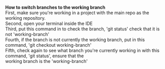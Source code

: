 **How to switch branches to the working branch**<br>
First, make sure you're working in a project with the main repo as the working repository.<br>
Second, open your terminal inside the IDE <br>
Third, put this command in to check the branch, 'git status' check that it is not 'working-branch'<br>
Fourth, if the branch is not currently the working branch, put in this command, 'git checkout working-branch'<br>
Fifth, check again to see what branch you're currently working in with this command, 'git status', ensure that the<br>
working branch is the 'working-branch'
